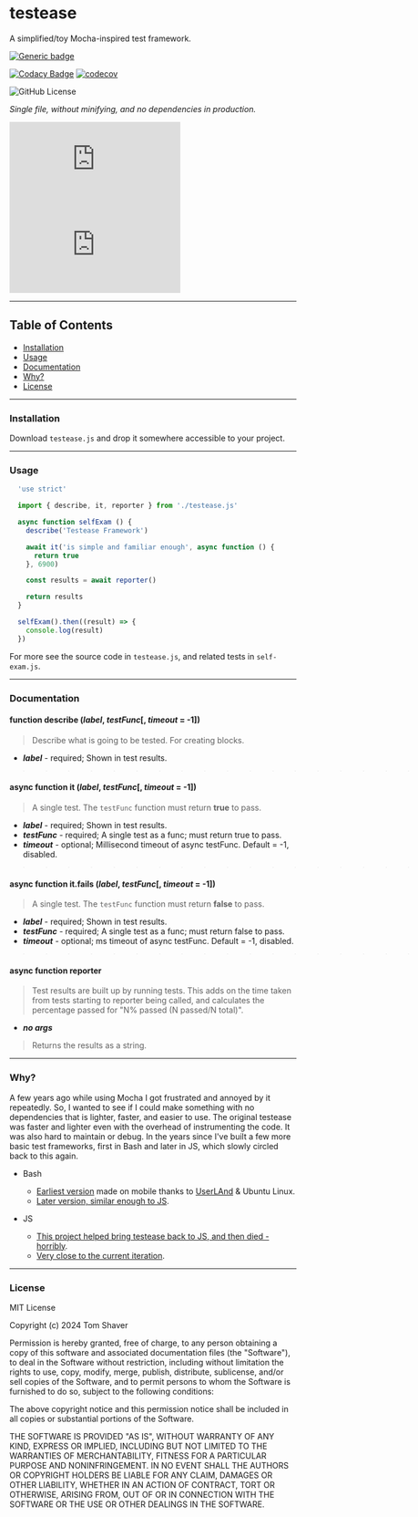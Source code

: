# testease

A simplified/toy Mocha-inspired test framework.

[![Generic badge](https://img.shields.io/badge/Vanilla-grey?logo=Javascript)](https://shields.io/)

[![Codacy Badge](https://app.codacy.com/project/badge/Grade/75eeb5d0ccfb41a8916ed8ebaee38acb)](https://app.codacy.com/gh/l3laze/testease/dashboard)
[![codecov](https://codecov.io/gh/l3laze/testease/branch/master/graph/badge.svg)](https://codecov.io/gh/l3laze/testease)

![GitHub License](https://img.shields.io/github/license/l3laze/testease?color=blue)

*Single file, without minifying, and no dependencies in production.*

![Testease size](https://img.badgesize.io/l3laze/testease/master/testease.js?label=source)
![Testease size](https://img.badgesize.io/l3laze/testease/master/testease.js?compression=gzip&label=gzip)

----

## Table of Contents

* [Installation](#installation)
* [Usage](#usage)
* [Documentation](#documentation)
* [Why?](#why)
* [License](#license)

----

### Installation

Download `testease.js` and drop it somewhere accessible to your project.

----

### Usage

```javascript
  'use strict'

  import { describe, it, reporter } from './testease.js'

  async function selfExam () {
    describe('Testease Framework')

    await it('is simple and familiar enough', async function () {
      return true
    }, 6900)

    const results = await reporter()

    return results
  }

  selfExam().then((result) => {
    console.log(result)
  })

```

For more see the source code in `testease.js`, and related tests in `self-exam.js`.

----

### Documentation

#### function describe (*label*, *testFunc*[, *timeout* = -1])

> Describe what is going to be tested. For creating blocks.

* ***label*** - required; Shown in test results.

>>>>>>>>>>>>>>>>>>>>>>>>>>> ---

#### async function it (*label*, *testFunc*[, *timeout* = -1])

> A single test. The `testFunc` function must return **true** to pass.

* ***label*** - required; Shown in test results.
* ***testFunc*** - required; A single test as a func; must return true to pass.
* ***timeout*** - optional; Millisecond timeout of async testFunc. Default = -1, disabled.

>>>>>>>>>>>>>>>>>>>>>>>>>>> ---

#### async function it.fails (*label*, *testFunc*[, *timeout* = -1])

> A single test. The `testFunc` function must return **false** to pass.

* ***label*** - required; Shown in test results.
* ***testFunc*** - required; A single test as a func; must return false to pass.
* ***timeout*** - optional; ms timeout of async testFunc. Default = -1, disabled.

>>>>>>>>>>>>>>>>>>>>>>>>>>> ---

#### async function reporter

> Test results are built up by running tests. This adds on the time taken from tests
starting to reporter being called, and calculates the percentage passed for
"N% passed (N passed/N total)".

* ***no args***

> Returns the results as a string.

----

### Why?

A few years ago while using Mocha I got frustrated and annoyed by it
repeatedly. So, I wanted to see if I could make something with no
dependencies that is lighter, faster, and easier to use. The
original testease was faster and lighter even with the overhead of
instrumenting the code. It was also hard to maintain or debug. In the
years since I've built a few more basic test frameworks, first in
Bash and later in JS, which slowly circled back to this again.

* Bash
  * [Earliest version](https://github.com/l3laze/toys/blob/master/testease/testease.sh)  made on mobile thanks to [UserLAnd](https://github.com/CypherpunkArmory/UserLAnd) & Ubuntu Linux.
  * [Later version, similar enough to JS](https://github.com/l3laze/sind/blob/master/test.sh).

* JS
  * [This project helped bring testease back to JS, and then died - horribly](https://github.com/l3laze/gitui/blob/main/app/src/main/assets/gitui/jit.js).
  * [Very close to the current iteration](https://github.com/l3laze/scassistant/blob/main/scripts/testease.js).

----

### License

MIT License

Copyright (c) 2024 Tom Shaver

Permission is hereby granted, free of charge, to any person obtaining a copy
of this software and associated documentation files (the "Software"), to deal
in the Software without restriction, including without limitation the rights
to use, copy, modify, merge, publish, distribute, sublicense, and/or sell
copies of the Software, and to permit persons to whom the Software is
furnished to do so, subject to the following conditions:

The above copyright notice and this permission notice shall be included in all
copies or substantial portions of the Software.

THE SOFTWARE IS PROVIDED "AS IS", WITHOUT WARRANTY OF ANY KIND, EXPRESS OR
IMPLIED, INCLUDING BUT NOT LIMITED TO THE WARRANTIES OF MERCHANTABILITY,
FITNESS FOR A PARTICULAR PURPOSE AND NONINFRINGEMENT. IN NO EVENT SHALL THE
AUTHORS OR COPYRIGHT HOLDERS BE LIABLE FOR ANY CLAIM, DAMAGES OR OTHER
LIABILITY, WHETHER IN AN ACTION OF CONTRACT, TORT OR OTHERWISE, ARISING FROM,
OUT OF OR IN CONNECTION WITH THE SOFTWARE OR THE USE OR OTHER DEALINGS IN THE
SOFTWARE.
